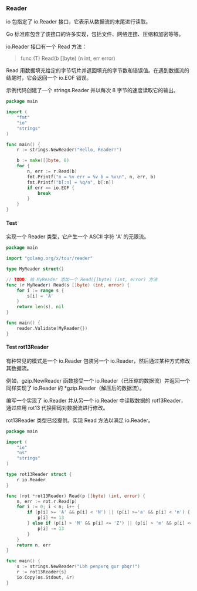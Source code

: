 ### Reader
io 包指定了 io.Reader 接口，它表示从数据流的末尾进行读取。

Go 标准库包含了该接口的许多实现，包括文件、网络连接、压缩和加密等等。

io.Reader 接口有一个 Read 方法：
> func (T) Read(b []byte) (n int, err error)

Read 用数据填充给定的字节切片并返回填充的字节数和错误值。在遇到数据流的结尾时，它会返回一个 io.EOF 错误。

示例代码创建了一个 strings.Reader 并以每次 8 字节的速度读取它的输出。
```go
package main

import (
    "fmt"
    "io"
    "strings"
)

func main() {
    r := strings.NewReader("Hello, Reader!")

    b := make([]byte, 8)
    for {
        n, err := r.Read(b)
        fmt.Printf("n = %v err = %v b = %v\n", n, err, b)
        fmt.Printf("b[:n] = %q/n", b[:n])
        if err == io.EOF {
            break
        }
    }
}
```
#### Test
实现一个 Reader 类型，它产生一个 ASCII 字符 'A' 的无限流。
```go
package main

import "golang.org/x/tour/reader"

type MyReader struct{}

// TODO: 给 MyReader 添加一个 Read([]byte) (int, error) 方法
func (r MyReader) Read(s []byte) (int, error) {
    for i := range s {
        s[i] = 'A'
    }
    return len(s), nil
}

func main() {
	reader.Validate(MyReader{})
}
```

#### Test rot13Reader
有种常见的模式是一个 io.Reader 包装另一个 io.Reader，然后通过某种方式修改其数据流。

例如，gzip.NewReader 函数接受一个 io.Reader（已压缩的数据流）并返回一个同样实现了 io.Reader 的 *gzip.Reader（解压后的数据流）。

编写一个实现了 io.Reader 并从另一个 io.Reader 中读取数据的 rot13Reader，通过应用 rot13 代换密码对数据流进行修改。

rot13Reader 类型已经提供。实现 Read 方法以满足 io.Reader。
```go
package main

import (
	"io"
	"os"
	"strings"
)

type rot13Reader struct {
	r io.Reader
}

func (rot *rot13Reader) Read(p []byte) (int, error) {
    n, err := rot.r.Read(p)
	for i := 0; i < n; i++ {
		if (p[i] >= 'A' && p[i] < 'N') || (p[i] >='a' && p[i] < 'n') {
			p[i] += 13
		} else if (p[i] > 'M' && p[i] <= 'Z') || (p[i] > 'm' && p[i] <= 'z'){
			p[i] -= 13
		}
	}
	return n, err
}

func main() {
	s := strings.NewReader("Lbh penpxrq gur pbqr!")
	r := rot13Reader{s}
	io.Copy(os.Stdout, &r)
}
```